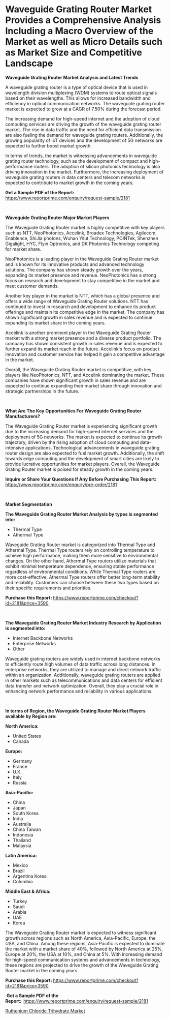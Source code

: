 <p><h1>Waveguide Grating Router Market Provides a Comprehensive Analysis Including a Macro Overview of the Market as well as Micro Details such as Market Size and Competitive Landscape</h1></p><p><strong>Waveguide Grating Router Market Analysis and Latest Trends</strong></p>
<p><p>A waveguide grating router is a type of optical device that is used in wavelength division multiplexing (WDM) systems to route optical signals based on their wavelengths. This allows for increased bandwidth and efficiency in optical communication networks. The waveguide grating router market is expected to grow at a CAGR of 7.50% during the forecast period.</p><p>The increasing demand for high-speed internet and the adoption of cloud computing services are driving the growth of the waveguide grating router market. The rise in data traffic and the need for efficient data transmission are also fueling the demand for waveguide grating routers. Additionally, the growing popularity of IoT devices and the development of 5G networks are expected to further boost market growth.</p><p>In terms of trends, the market is witnessing advancements in waveguide grating router technology, such as the development of compact and high-performance routers. The adoption of silicon photonics technology is also driving innovation in the market. Furthermore, the increasing deployment of waveguide grating routers in data centers and telecom networks is expected to contribute to market growth in the coming years.</p></p>
<p><strong>Get a Sample PDF of the Report:&nbsp;</strong> <a href="https://www.reportprime.com/enquiry/request-sample/2181">https://www.reportprime.com/enquiry/request-sample/2181</a></p>
<p>&nbsp;</p>
<p><strong>Waveguide Grating Router Major Market Players</strong></p>
<p><p>The Waveguide Grating Router market is highly competitive with key players such as NTT, NeoPhotonics, Accelink, Broadex Technologies, Agilecom, Enablence, ShiJia photons, Wuhan Yilut Technology, POINTek, Shenzhen Gigalight, HYC, Flyin Optronics, and DK Photonics Technology competing for market share. </p><p>NeoPhotonics is a leading player in the Waveguide Grating Router market and is known for its innovative products and advanced technology solutions. The company has shown steady growth over the years, expanding its market presence and revenue. NeoPhotonics has a strong focus on research and development to stay competitive in the market and meet customer demands.</p><p>Another key player in the market is NTT, which has a global presence and offers a wide range of Waveguide Grating Router solutions. NTT has continued to invest in research and development to enhance its product offerings and maintain its competitive edge in the market. The company has shown significant growth in sales revenue and is expected to continue expanding its market share in the coming years.</p><p>Accelink is another prominent player in the Waveguide Grating Router market with a strong market presence and a diverse product portfolio. The company has shown consistent growth in sales revenue and is expected to further expand its market reach in the future. Accelink's focus on product innovation and customer service has helped it gain a competitive advantage in the market.</p><p>Overall, the Waveguide Grating Router market is competitive, with key players like NeoPhotonics, NTT, and Accelink dominating the market. These companies have shown significant growth in sales revenue and are expected to continue expanding their market share through innovation and strategic partnerships in the future.</p></p>
<p>&nbsp;</p>
<p><strong>What Are The Key Opportunities For Waveguide Grating Router Manufacturers?</strong></p>
<p><p>The Waveguide Grating Router market is experiencing significant growth due to the increasing demand for high-speed internet services and the deployment of 5G networks. The market is expected to continue its growth trajectory, driven by the rising adoption of cloud computing and data-intensive applications. Technological advancements in waveguide grating router design are also expected to fuel market growth. Additionally, the shift towards edge computing and the development of smart cities are likely to provide lucrative opportunities for market players. Overall, the Waveguide Grating Router market is poised for steady growth in the coming years.</p></p>
<p><strong>Inquire or Share Your Questions If Any Before Purchasing This Report:</strong> <a href="https://www.reportprime.com/enquiry/pre-order/2181">https://www.reportprime.com/enquiry/pre-order/2181</a></p>
<p>&nbsp;</p>
<p><strong>Market Segmentation</strong></p>
<p><strong>The Waveguide Grating Router Market Analysis by types is segmented into:</strong></p>
<p><ul><li>Thermal Type</li><li>Athermal Type</li></ul></p>
<p><p>Waveguide Grating Router market is categorized into Thermal Type and Athermal Type. Thermal Type routers rely on controlling temperature to achieve high performance, making them more sensitive to environmental changes. On the other hand, Athermal Type routers utilize materials that exhibit minimal temperature dependence, ensuring stable performance regardless of environmental conditions. While Thermal Type routers are more cost-effective, Athermal Type routers offer better long-term stability and reliability. Customers can choose between these two types based on their specific requirements and priorities.</p></p>
<p><strong>Purchase this Report:&nbsp;</strong><a href="https://www.reportprime.com/checkout?id=2181&price=3590">https://www.reportprime.com/checkout?id=2181&price=3590</a></p>
<p>&nbsp;</p>
<p><strong>The Waveguide Grating Router Market Industry Research by Application is segmented into:</strong></p>
<p><ul><li>Internet Backbone Networks</li><li>Enterprise Networks</li><li>Other</li></ul></p>
<p><p>Waveguide grating routers are widely used in internet backbone networks to efficiently route high volumes of data traffic across long distances. In enterprise networks, they are utilized to manage and direct network traffic within an organization. Additionally, waveguide grating routers are applied in other markets such as telecommunications and data centers for efficient data transfer and network optimization. Overall, they play a crucial role in enhancing network performance and reliability in various applications.</p></p>
<p>&nbsp;</p>
<p><strong>In terms of Region, the Waveguide Grating Router Market Players available by Region are:</strong></p>
<p>
    <p> <strong> North America: </strong>
        <ul>
            <li>United States</li>
            <li>Canada</li>
        </ul>
        </p> 
    <p> <strong> Europe: </strong>
        <ul>
            <li>Germany</li>
            <li>France</li>
            <li>U.K.</li>
            <li>Italy</li>
            <li>Russia</li>
        </ul>
        </p> 
    <p> <strong> Asia-Pacific: </strong>
        <ul>
            <li>China</li>
            <li>Japan</li>
            <li>South Korea</li>
            <li>India</li>
            <li>Australia</li>
            <li>China Taiwan</li>
            <li>Indonesia</li>
            <li>Thailand</li>
            <li>Malaysia</li>
        </ul>
        </p> 
    <p> <strong> Latin America: </strong>
        <ul>
            <li>Mexico</li>
            <li>Brazil</li>
            <li>Argentina Korea</li>
            <li>Colombia</li>
        </ul>
        </p> 
    <p> <strong> Middle East & Africa: </strong>
        <ul>
            <li>Turkey</li>
            <li>Saudi</li>
            <li>Arabia</li>
            <li>UAE</li>
            <li>Korea</li>
        </ul>
    </p>
    </p>
<p><p>The Waveguide Grating Router market is expected to witness significant growth across regions such as North America, Asia-Pacific, Europe, the USA, and China. Among these regions, Asia-Pacific is expected to dominate the market with a market share of 40%, followed by North America at 25%, Europe at 20%, the USA at 10%, and China at 5%. With increasing demand for high-speed communication systems and advancements in technology, these regions are projected to drive the growth of the Waveguide Grating Router market in the coming years.</p></p>
<p><strong>Purchase this Report: </strong><a href="https://www.reportprime.com/checkout?id=2181&price=3590">https://www.reportprime.com/checkout?id=2181&price=3590</a></p>
<p>&nbsp;<strong>Get a Sample PDF of the Report:&nbsp;&nbsp;</strong><a href="https://www.reportprime.com/enquiry/request-sample/2181">https://www.reportprime.com/enquiry/request-sample/2181</a></p>
<p><strong></strong></p>
<p><p><a href="https://frill-swim-3cd.notion.site/Ruthenium-Chloride-Trihydrate-Market-A-Comprehensive-Report-of-its-Market-Share-Growth-Trends-202-bd7ee1ac33c04193b4bfd373e44963ed">Ruthenium Chloride Trihydrate Market</a></p></p>